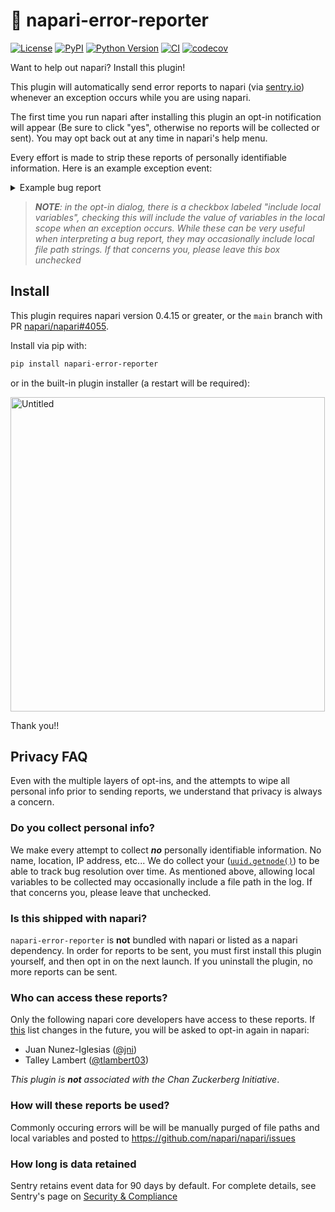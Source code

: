 # 🐛 napari-error-reporter

[![License](https://img.shields.io/pypi/l/napari-error-reporter.svg?color=green)](https://github.com/tlambert03/napari-error-reporter/raw/main/LICENSE)
[![PyPI](https://img.shields.io/pypi/v/napari-error-reporter.svg?color=green)](https://pypi.org/project/napari-error-reporter)
[![Python Version](https://img.shields.io/pypi/pyversions/napari-error-reporter.svg?color=green)](https://python.org)
[![CI](https://github.com/tlambert03/napari-error-reporter/actions/workflows/ci.yml/badge.svg)](https://github.com/tlambert03/napari-error-reporter/actions/workflows/ci.yml)
[![codecov](https://codecov.io/gh/tlambert03/napari-error-reporter/branch/main/graph/badge.svg)](https://codecov.io/gh/tlambert03/napari-error-reporter)

Want to help out napari?  Install this plugin!

This plugin will automatically send error reports to napari (via
[sentry.io](https://sentry.io)) whenever an exception occurs while you are using
napari.

The first time you run napari after installing this plugin an opt-in
notification will appear (Be sure to click "yes", otherwise no reports will be
collected or sent).  You may opt back out at any time in napari's help menu.

Every effort is made to strip these reports of personally identifiable
information.  Here is an example exception event:

<details>

<summary>Example bug report</summary>

```python
{
    'breadcrumbs': {
        'values': [
            {
                'category': 'subprocess',
                'data': {},
                'message': 'sw_vers -productVersion',
                'timestamp': '2022-02-02T01:30:00.216738Z',
                'type': 'subprocess'
            }
        ]
    },
    'contexts': {
        'runtime': {
            'build': '3.9.9 | packaged by conda-forge | (main, Dec 20 2021, 02:41:37) \n[Clang 11.1.0 ]',
            'name': 'CPython',
            'version': '3.9.9'
        }
    },
    'environment': 'macOS-10.15.7-x86_64-i386-64bit',
    'event_id': '02dd8ddd3a4b4743af3d7d7a09949df4',
    'exception': {
        'values': [
            {
                'mechanism': None,
                'module': None,
                'stacktrace': {
                    'frames': [
                        {
                            'context_line': '                x = 1 / 0',
                            'filename': 'napari_error_reporter/_util.py',
                            'function': 'get_sample_event',
                            'in_app': True,
                            'lineno': 130,
                            'module': 'napari_error_reporter._util',
                            'post_context': [
                                '            except Exception:',
                                '                with sentry_sdk.push_scope() as scope:',
                                '                    for k, v in _get_tags().items():',
                                '                        scope.set_tag(k, v)',
                                '                    del v, k, scope'
                            ],
                            'pre_context': [
                                "            # remove locals that wouldn't really be there",
                                '            del settings, _trans, kwargs, client, EVENT',
                                '            try:',
                                '                some_variable = 1',
                                '                another_variable = "my_string"'
                            ]
                        }
                    ]
                },
                'type': 'ZeroDivisionError',
                'value': 'division by zero'
            }
        ]
    },
    'extra': {'sys.argv': ['napari']},
    'level': 'error',
    'modules': {
        'aicsimageio': '4.5.2',
        'aicspylibczi': '3.0.4',
        'aiohttp': '3.8.1',
        'aiosignal': '1.2.0',
        'alabaster': '0.7.12',
        'anyio': '3.5.0',
        'appdirs': '1.4.4',
        'appnope': '0.1.2',
        'argon2-cffi': '21.3.0',
        'argon2-cffi-bindings': '21.2.0',
        'arrow': '1.2.1',
        'asciitree': '0.3.3',
        'asttokens': '2.0.5',
        'async-timeout': '4.0.2',
        'atomium': '1.0.11',
        'attrs': '21.4.0',
        'autopep8': '1.6.0',
        'babel': '2.9.1',
        'backcall': '0.2.0',
        'bcrypt': '3.2.0',
        'beautifulsoup4': '4.10.0',
        'binaryornot': '0.4.4',
        'black': '20.8b1',
        'bleach': '4.1.0',
        'bracex': '2.2.1',
        'build': '0.7.0',
        'cachey': '0.2.1',
        'cellpose': '0.6.5',
        'certifi': '2021.10.8',
        'cffi': '1.15.0',
        'cfgv': '3.3.1',
        'chardet': '4.0.0',
        'charset-normalizer': '2.0.10',
        'check-manifest': '0.47',
        'click': '7.1.2',
        'click-option-group': '0.5.3',
        'cloudpickle': '2.0.0',
        'colorama': '0.4.4',
        'commonmark': '0.9.1',
        'cookiecutter': '1.7.3',
        'coverage': '6.2',
        'cryptography': '36.0.1',
        'cycler': '0.11.0',
        'dask': '2022.1.0',
        'debugpy': '1.5.1',
        'decorator': '5.1.1',
        'defusedxml': '0.7.1',
        'distlib': '0.3.4',
        'dnspython': '2.2.0',
        'docstring-parser': '0.13',
        'docutils': '0.16',
        'elementpath': '2.4.0',
        'email-validator': '1.1.3',
        'entrypoints': '0.3',
        'executing': '0.8.2',
        'fancycompleter': '0.9.1',
        'fasteners': '0.17.2',
        'fastremap': '1.12.2',
        'filelock': '3.4.2',
        'flake8': '3.8.4',
        'fonttools': '4.28.5',
        'freetype-py': '2.2.0',
        'frozenlist': '1.3.0',
        'fsspec': '2022.1.0',
        'furo': '2022.1.2',
        'gitdb': '4.0.9',
        'gitpython': '3.1.26',
        'greenlet': '1.1.2',
        'heapdict': '1.0.1',
        'hsluv': '5.0.2',
        'hypothesis': '6.35.1',
        'identify': '2.4.4',
        'idna': '3.3',
        'imagecodecs': '2021.11.20',
        'imageio': '2.10.5',
        'imageio-ffmpeg': '0.4.5',
        'imagesize': '1.3.0',
        'importlib-metadata': '4.10.1',
        'iniconfig': '1.1.1',
        'install': '1.3.5',
        'intervaltree': '3.1.0',
        'ipykernel': '6.7.0',
        'ipython': '8.0.0',
        'ipython-genutils': '0.2.0',
        'ipywidgets': '7.6.5',
        'jedi': '0.18.1',
        'jinja2': '3.0.3',
        'jinja2-time': '0.2.0',
        'jsonschema': '3.2.0',
        'jupyter': '1.0.0',
        'jupyter-book': '0.12.1',
        'jupyter-cache': '0.4.3',
        'jupyter-client': '7.1.1',
        'jupyter-console': '6.4.0',
        'jupyter-core': '4.9.1',
        'jupyter-server': '1.13.3',
        'jupyter-server-mathjax': '0.2.3',
        'jupyter-sphinx': '0.3.2',
        'jupyterlab-pygments': '0.1.2',
        'jupyterlab-widgets': '1.0.2',
        'jupytext': '1.11.5',
        'kiwisolver': '1.3.2',
        'latexcodec': '2.0.1',
        'linkify-it-py': '1.0.3',
        'llvmlite': '0.38.0',
        'locket': '0.2.1',
        'loguru': '0.5.3',
        'lxml': '4.7.1',
        'magicgui': '0.3.5.dev18+g78d1687',
        'markdown-it-py': '1.1.0',
        'markupsafe': '2.0.1',
        'matplotlib': '3.5.1',
        'matplotlib-inline': '0.1.3',
        'mccabe': '0.6.1',
        'mdit-py-plugins': '0.2.8',
        'meshzoo': '0.9.2',
        'mistune': '0.8.4',
        'mrc': '0.2.0',
        'msgpack': '1.0.3',
        'multidict': '5.2.0',
        'mypy': '0.931',
        'mypy-extensions': '0.4.3',
        'myst-nb': '0.13.1',
        'myst-parser': '0.15.2',
        'napari': '0.4.14rc1.dev4+gcdf58d44b',
        'napari-aicsimageio': '0.4.1',
        'napari-console': '0.0.4',
        'napari-dv': '0.2.7.dev0+g54e1691.d20220128',
        'napari-error-reporter': '0.1.dev1+g1b388f2.d20220201',
        'napari-hello': '0.0.1',
        'napari-math': '0.0.1a0',
        'napari-micromanager': '0.0.1rc6.dev14+g5149788.d20220128',
        'napari-molecule-reader': '0.1.2.dev1+gc2ec2de',
        'napari-plugin-engine': '0.2.0',
        'napari-pyclesperanto-assistant': '0.12.0',
        'napari-skimage-regionprops': '0.2.9',
        'napari-svg': '0.1.6',
        'napari-time-slicer': '0.4.2',
        'napari-workflows': '0.1.2',
        'natsort': '8.0.2',
        'nbclient': '0.5.10',
        'nbconvert': '6.4.0',
        'nbdime': '3.1.1',
        'nbformat': '5.1.3',
        'nd2': '0.1.4',
        'nest-asyncio': '1.5.4',
        'networkx': '2.6.3',
        'nodeenv': '1.6.0',
        'notebook': '6.4.7',
        'npe2': '0.1.1',
        'numba': '0.55.0',
        'numcodecs': '0.9.1',
        'numpy': '1.20.3',
        'numpydoc': '1.1.0',
        'ome-types': '0.2.10',
        'opencv-python-headless': '4.5.5.62',
        'packaging': '21.3',
        'pandas': '1.3.5',
        'pandocfilters': '1.5.0',
        'paramiko': '2.9.2',
        'parso': '0.8.3',
        'partd': '1.2.0',
        'pathspec': '0.9.0',
        'pdbpp': '0.10.3',
        'peewee': '3.14.8',
        'pep517': '0.12.0',
        'pexpect': '4.8.0',
        'pickleshare': '0.7.5',
        'pillow': '8.4.0',
        'pint': '0.18',
        'pip': '21.3.1',
        'platformdirs': '2.4.1',
        'pluggy': '1.0.0',
        'pooch': '1.5.2',
        'poyo': '0.5.0',
        'pre-commit': '2.16.0',
        'prometheus-client': '0.12.0',
        'prompt-toolkit': '3.0.24',
        'psutil': '5.9.0',
        'psygnal': '0.2.0',
        'ptyprocess': '0.7.0',
        'pure-eval': '0.2.1',
        'py': '1.11.0',
        'pybtex': '0.24.0',
        'pybtex-docutils': '1.0.1',
        'pyclesperanto-prototype': '0.12.0',
        'pycodestyle': '2.8.0',
        'pycparser': '2.21',
        'pydantic': '1.9.0',
        'pydata-sphinx-theme': '0.7.2',
        'pyflakes': '2.2.0',
        'pygments': '2.11.2',
        'pymmcore': '10.1.1.70.5',
        'pymmcore-plus': '0.1.8',
        'pynacl': '1.5.0',
        'pyopencl': '2021.2.13',
        'pyopengl': '3.1.5',
        'pyparsing': '3.0.6',
        'pyperclip': '1.8.2',
        'pyrepl': '0.9.0',
        'pyro5': '5.13.1',
        'pyrsistent': '0.18.1',
        'pyside2': '5.15.2.1',
        'pytest': '6.2.5',
        'pytest-cookies': '0.6.1',
        'pytest-cov': '3.0.0',
        'pytest-faulthandler': '2.0.1',
        'pytest-order': '1.0.1',
        'pytest-qt': '4.0.2',
        'python-dateutil': '2.8.2',
        'python-dotenv': '0.19.2',
        'python-slugify': '5.0.2',
        'pytomlpp': '1.0.10',
        'pytools': '2021.2.9',
        'pytz': '2021.3',
        'pywavelets': '1.2.0',
        'pyyaml': '6.0',
        'pyzmq': '22.3.0',
        'qtconsole': '5.2.2',
        'qtpy': '2.0.0',
        'regex': '2021.11.10',
        'requests': '2.27.1',
        'rich': '11.0.0',
        'rmsd': '1.4',
        'ruamel.yaml': '0.17.20',
        'ruamel.yaml.clib': '0.2.6',
        'scikit-image': '0.19.1',
        'scipy': '1.7.3',
        'semgrep': '0.78.0',
        'send2trash': '1.8.0',
        'sentry-sdk': '1.5.4',
        'serpent': '1.40',
        'setuptools': '60.5.0',
        'shiboken2': '5.15.2.1',
        'six': '1.16.0',
        'smmap': '5.0.0',
        'sniffio': '1.2.0',
        'snowballstemmer': '2.2.0',
        'sortedcontainers': '2.4.0',
        'soupsieve': '2.3.1',
        'sourcery-cli': '0.10.0',
        'sphinx': '4.4.0',
        'sphinx-autodoc-typehints': '1.12.0',
        'sphinx-book-theme': '0.1.10',
        'sphinx-comments': '0.0.3',
        'sphinx-copybutton': '0.4.0',
        'sphinx-external-toc': '0.2.3',
        'sphinx-jupyterbook-latex': '0.4.6',
        'sphinx-multitoc-numbering': '0.1.3',
        'sphinx-panels': '0.6.0',
        'sphinx-tabs': '3.2.0',
        'sphinx-thebe': '0.0.10',
        'sphinx-togglebutton': '0.2.3',
        'sphinxcontrib-applehelp': '1.0.2',
        'sphinxcontrib-bibtex': '2.2.1',
        'sphinxcontrib-devhelp': '1.0.2',
        'sphinxcontrib-htmlhelp': '2.0.0',
        'sphinxcontrib-jsmath': '1.0.1',
        'sphinxcontrib-qthelp': '1.0.3',
        'sphinxcontrib-serializinghtml': '1.1.5',
        'sqlalchemy': '1.4.29',
        'stack-data': '0.1.4',
        'superqt': '0.2.5.post2.dev7+ga49bcd7',
        'tensorstore': '0.1.16',
        'terminado': '0.12.1',
        'testpath': '0.5.0',
        'text-unidecode': '1.3',
        'tifffile': '2021.11.2',
        'toml': '0.10.2',
        'tomli': '2.0.0',
        'toolz': '0.11.2',
        'torch': '1.10.1',
        'tornado': '6.1',
        'tox': '3.24.5',
        'tox-conda': '0.9.1',
        'tqdm': '4.62.3',
        'traitlets': '5.1.1',
        'transforms3d': '0.3.1',
        'transitions': '0.8.10',
        'typed-ast': '1.5.1',
        'typer': '0.4.0',
        'typing-extensions': '4.0.1',
        'uc-micro-py': '1.0.1',
        'urllib3': '1.26.8',
        'useq-schema': '0.1.1.dev13+g01d1b46.d20220120',
        'valerius': '0.2.0',
        'virtualenv': '20.13.0',
        'vispy': '0.9.4',
        'watchdog': '2.1.6',
        'wcmatch': '8.3',
        'wcwidth': '0.2.5',
        'webencodings': '0.5.1',
        'websocket-client': '1.2.3',
        'wheel': '0.37.1',
        'widgetsnbextension': '3.5.2',
        'wmctrl': '0.4',
        'wrapt': '1.13.3',
        'wurlitzer': '3.0.2',
        'xarray': '0.20.2',
        'xmlschema': '1.9.2',
        'yarl': '1.7.2',
        'zarr': '2.10.3',
        'zipp': '3.7.0'
    },
    'platform': 'python',
    'release': '0.4.14rc1.dev4+gcdf58d44b',
    'sdk': {
        'integrations': [
            'aiohttp',
            'argv',
            'atexit',
            'dedupe',
            'excepthook',
            'logging',
            'modules',
            'sqlalchemy',
            'stdlib',
            'threading',
            'tornado'
        ],
        'name': 'sentry.python',
        'packages': [{'name': 'pypi:sentry-sdk', 'version': '1.5.4'}],
        'version': '1.5.4'
    },
    'server_name': '',
    'tags': {
        'platform.name': 'MacOS 10.15.7',
        'platform.system': 'Darwin',
        'qtpy.API_NAME': 'PySide2',
        'qtpy.QT_VERSION': '5.15.2'
    },
    'timestamp': '2022-02-02T01:30:00.229122Z'
}
```

</details>

> ***NOTE**: in the opt-in dialog, there is a checkbox labeled "include local variables",
checking this will include the value of variables in the local scope when an exception
occurs.  While these can be very useful when interpreting a bug report, they may
occasionally include local file path strings.  If that concerns you, please leave this
box unchecked*

## Install

This plugin requires napari version 0.4.15 or greater, or the `main` branch with PR
[napari/napari#4055](https://github.com/napari/napari/pull/4055).

Install via pip with:

```sh
pip install napari-error-reporter
```

or in the built-in plugin installer (a restart will be required):

<img width="503" alt="Untitled" src="https://user-images.githubusercontent.com/1609449/153915128-09a5e3d7-8561-4c17-b543-5ea172e3e860.png">


Thank you!!

## Privacy FAQ

Even with the multiple layers of opt-ins, and the attempts to wipe all personal info
prior to sending reports, we understand that privacy is always a concern.

### Do you collect personal info?

We make every attempt to collect ***no*** personally identifiable information.  No
name, location, IP address, etc...  We do collect your
([`uuid.getnode()`](https://docs.python.org/3.10/library/uuid.html#uuid.getnode)) to
be able to track bug resolution over time. As mentioned above, allowing local
variables to be collected may occasionally include a file path in the log.
If that concerns you, please leave that unchecked.

### Is this shipped with napari?

`napari-error-reporter` is **not** bundled with napari or listed as a napari dependency.
In order for reports to be sent, you must first install this plugin yourself, and then
opt in on the next launch.  If you uninstall the plugin, no more reports can be sent.

### Who can access these reports?

Only the following napari core developers have access to these reports.
If [this](https://raw.githubusercontent.com/tlambert03/napari-error-reporter/main/ADMINS)
list changes in the future, you will be asked to opt-in again in napari:

- Juan Nunez-Iglesias ([@jni](https://github.com/jni))
- Talley Lambert ([@tlambert03](https://github.com/tlambert03))

*This plugin is **not** associated with the Chan Zuckerberg Initiative*.

### How will these reports be used?

Commonly occuring errors will be will be manually purged of file paths and
local variables and posted to https://github.com/napari/napari/issues

### How long is data retained

Sentry retains event data for 90 days by default.  For complete details,
see Sentry's page on [Security & Compliance](https://sentry.io/security/)
